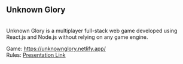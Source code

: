 ## Unknown Glory
<br>Unknown Glory is a multiplayer full-stack web game developed using React.js and Node.js without relying on any game engine.<br>

Game: https://unknownglory.netlify.app/<br>
Rules: [Presentation Link](https://docs.google.com/presentation/d/1diiO8c5pxOCOa1Wzw87GGUB26O-RGQ3s0PJ0JRREMdQ/edit#slide=id.g34692aefabf_0_0)
